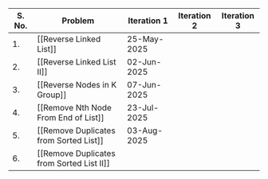 | S. No. | Problem                                   | Iteration 1 | Iteration 2 | Iteration 3 |
| ------ | ----------------------------------------- | ----------- | ----------- | ----------- |
| 1.     | [[Reverse Linked List]]                   | 25-May-2025 |             |             |
| 2.     | [[Reverse Linked List II]]                | 02-Jun-2025 |             |             |
| 3.     | [[Reverse Nodes in K Group]]              | 07-Jun-2025 |             |             |
| 4.     | [[Remove Nth Node From End of List]]      | 23-Jul-2025 |             |             |
| 5.     | [[Remove Duplicates from Sorted List]]    | 03-Aug-2025 |             |             |
| 6.     | [[Remove Duplicates from Sorted List II]] |             |             |             |
